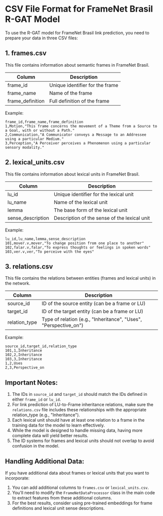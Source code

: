 # CSV File Format for FrameNet Brasil R-GAT Model

To use the R-GAT model for FrameNet Brasil link prediction, you need to prepare your data in three CSV files:

## 1. frames.csv

This file contains information about semantic frames in FrameNet Brasil.

| Column | Description |
|--------|-------------|
| frame_id | Unique identifier for the frame |
| frame_name | Name of the frame |
| frame_definition | Full definition of the frame |

Example:
```
frame_id,frame_name,frame_definition
1,Motion,"This frame concerns the movement of a Theme from a Source to a Goal, with or without a Path."
2,Communication,"A Communicator conveys a Message to an Addressee using a particular Medium."
3,Perception,"A Perceiver perceives a Phenomenon using a particular sensory modality."
```

## 2. lexical_units.csv

This file contains information about lexical units in FrameNet Brasil.

| Column | Description |
|--------|-------------|
| lu_id | Unique identifier for the lexical unit |
| lu_name | Name of the lexical unit |
| lemma | The base form of the lexical unit |
| sense_description | Description of the sense of the lexical unit |

Example:
```
lu_id,lu_name,lemma,sense_description
101,mover.v,mover,"To change position from one place to another"
102,falar.v,falar,"To express thoughts or feelings in spoken words"
103,ver.v,ver,"To perceive with the eyes"
```

## 3. relations.csv

This file contains the relations between entities (frames and lexical units) in the network.

| Column | Description |
|--------|-------------|
| source_id | ID of the source entity (can be a frame or LU) |
| target_id | ID of the target entity (can be a frame or LU) |
| relation_type | Type of relation (e.g., "Inheritance", "Uses", "Perspective_on") |

Example:
```
source_id,target_id,relation_type
101,1,Inheritance
102,2,Inheritance
103,3,Inheritance
1,2,Uses
2,3,Perspective_on
```

## Important Notes:

1. The IDs in `source_id` and `target_id` should match the IDs defined in either `frame_id` or `lu_id`.
2. For link prediction of LU-to-Frame inheritance relations, make sure the `relations.csv` file includes these relationships with the appropriate relation_type (e.g., "Inheritance").
3. Each lexical unit should have at least one relation to a frame in the training data for the model to learn effectively.
4. While the model is designed to handle missing data, having more complete data will yield better results.
5. The ID systems for frames and lexical units should not overlap to avoid confusion in the model.

## Handling Additional Data:

If you have additional data about frames or lexical units that you want to incorporate:

1. You can add additional columns to `frames.csv` or `lexical_units.csv`.
2. You'll need to modify the `FrameNetDataProcessor` class in the main code to extract features from these additional columns.
3. For the best results, consider using pre-trained embeddings for frame definitions and lexical unit sense descriptions.